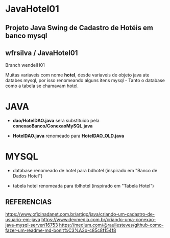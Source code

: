 # JavaHotel01
## Projeto Java Swing de Cadastro de Hotéis em banco mysql

## wfrsilva  / JavaHotel01

Branch wendelH01

Muitas variaveis com nome **hotel**, desde variaveis de objeto java ate databes mysql, por isso renomeando alguns itens
mysql - Tanto o database como a tabela se chamavam hotel.


# JAVA
- **dao/HotelDAO.java** sera substituido pela **conexaoBanco/ConexaoMySQL.java**

- **HotelDAO.java** renomeado para **HotelDAO_OLD.java**

# MYSQL
- database renomeado de hotel para bdhotel (inspirado em  "Banco de Dados Hotel")

- tabela hotel renomeada para tblhotel (inspirado em "Tabela Hotel")


## REFERENCIAS
https://www.oficinadanet.com.br/artigo/java/criando-um-cadastro-de-usuario-em-java
https://www.devmedia.com.br/criando-uma-conexao-java-mysql-server/16753
https://medium.com/@raullesteves/github-como-fazer-um-readme-md-bonit%C3%A3o-c85c8f154f8

